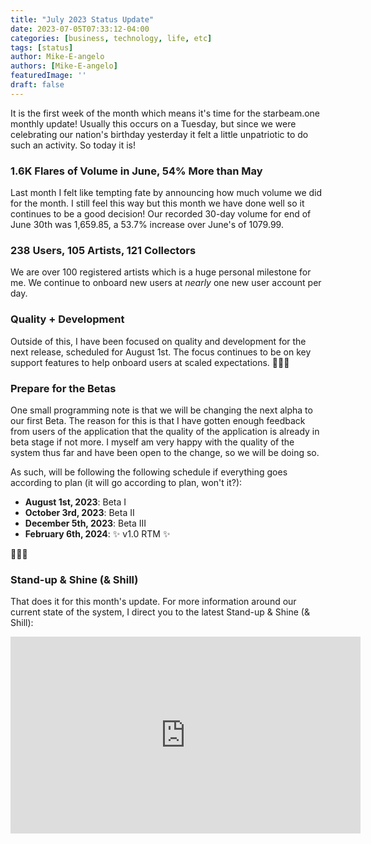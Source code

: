 ```yaml
---
title: "July 2023 Status Update"
date: 2023-07-05T07:33:12-04:00
categories: [business, technology, life, etc]
tags: [status]
author: Mike-E-angelo
authors: [Mike-E-angelo]
featuredImage: ''
draft: false
---
```


It is the first week of the month which means it's time for the starbeam.one monthly update!  Usually this occurs on a Tuesday, but since we were celebrating our nation's birthday yesterday it felt a little unpatriotic to do such an activity.  So today it is!

### 1.6K Flares of Volume in June, 54% More than May

Last month I felt like tempting fate by announcing how much volume we did for the month.  I still feel this way but this month we have done well so it continues to be a good decision!  Our recorded 30-day volume for end of June 30th was 1,659.85, a 53.7% increase over June's of 1079.99.

### 238 Users, 105 Artists, 121 Collectors

We are over 100 registered artists which is a huge personal milestone for me.  We continue to onboard new users at *nearly* one new user account per day.

### Quality + Development

Outside of this, I have been focused on quality and development for the next release, scheduled for August 1st.  The focus continues to be on key support features to help onboard users at scaled expectations. 🤞✨🙏

### Prepare for the Betas

One small programming note is that we will be changing the next alpha to our first Beta.  The reason for this is that I have gotten enough feedback from users of the application that the quality of the application is already in beta stage if not more.  I myself am very happy with the quality of the system thus far and have been open to the change, so we will be doing so.

As such, will be following the following schedule if everything goes according to plan (it will go according to plan, won't it?):

- **August 1st, 2023**: Beta I
- **October 3rd, 2023**: Beta II
- **December 5th, 2023**: Beta III
- **February 6th, 2024**: ✨ v1.0 RTM ✨

🤞🤞🤞

### Stand-up & Shine (& Shill)

That does it for this month's update.  For more information around our current state of the system, I direct you to the latest Stand-up & Shine (& Shill):

<iframe width="560" height="315" src="https://www.youtube.com/embed/PyyAEmNOJas" title="YouTube video player" frameborder="0" allow="accelerometer; autoplay; clipboard-write; encrypted-media; gyroscope; picture-in-picture" allowfullscreen style="margin-bottom: 2em"></iframe>
